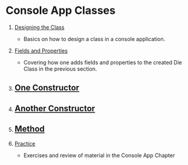 # Console App Classes

1. [Designing the Class](DesigningTheClass/notes.md)
    - Basics on how to design a class in a console application.

2. [Fields and Properties](FieldsNProperties/notes.md)
    - Covering how one adds fields and properties to the created Die Class in the previous section.

3. [One Constructor](OneConstructor/notes.md)
    - 

4. [Another Constructor](AnotherConstructor/notes.md)
    - 

5. [Method](Method/notes.md)
    - 

6. [Practice](Exercises/notes.md)
    - Exercises and review of material in the Console App Chapter